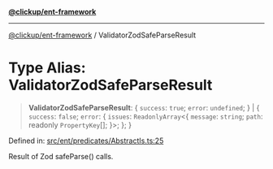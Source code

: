 [**@clickup/ent-framework**](../README.md)

***

[@clickup/ent-framework](../globals.md) / ValidatorZodSafeParseResult

# Type Alias: ValidatorZodSafeParseResult

> **ValidatorZodSafeParseResult**: \{ `success`: `true`; `error`: `undefined`; \} \| \{ `success`: `false`; `error`: \{ `issues`: `ReadonlyArray`\<\{ `message`: `string`; `path`: readonly `PropertyKey`[]; \}\>; \}; \}

Defined in: [src/ent/predicates/AbstractIs.ts:25](https://github.com/clickup/ent-framework/blob/master/src/ent/predicates/AbstractIs.ts#L25)

Result of Zod safeParse() calls.

